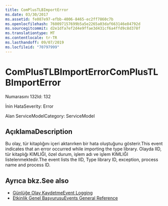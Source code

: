```yaml
---
title: ComPlusTLBImportError
ms.date: 03/30/2017
ms.assetid: fe087e97-efbb-4006-8465-ec2ff7860c7b
ms.openlocfilehash: 760097157699b5a5e2265a03daf663146e84792d
ms.sourcegitcommit: d2e1dfa7ef2d4e9ffae3d431cf6a4ffd9c8d378f
ms.translationtype: MT
ms.contentlocale: tr-TR
ms.lasthandoff: 09/07/2019
ms.locfileid: "70797999"
---
```

# <a name="complustlbimporterror"></a><span data-ttu-id="90702-102">ComPlusTLBImportError</span><span class="sxs-lookup"><span data-stu-id="90702-102">ComPlusTLBImportError</span></span>
<span data-ttu-id="90702-103">Numarasını 132</span><span class="sxs-lookup"><span data-stu-id="90702-103">Id: 132</span></span>  
  
 <span data-ttu-id="90702-104">İnin Hata</span><span class="sxs-lookup"><span data-stu-id="90702-104">Severity: Error</span></span>  
  
 <span data-ttu-id="90702-105">Alan ServiceModel</span><span class="sxs-lookup"><span data-stu-id="90702-105">Category: ServiceModel</span></span>  
  
## <a name="description"></a><span data-ttu-id="90702-106">Açıklama</span><span class="sxs-lookup"><span data-stu-id="90702-106">Description</span></span>  
 <span data-ttu-id="90702-107">Bu olay, tür kitaplığını içeri aktarırken bir hata oluştuğunu gösterir.</span><span class="sxs-lookup"><span data-stu-id="90702-107">This event indicates that an error occurred while importing the type library.</span></span> <span data-ttu-id="90702-108">Olayda IID, tür kitaplığı KIMLIĞI, özel durum, işlem adı ve işlem KIMLIĞI listelenmektedir.</span><span class="sxs-lookup"><span data-stu-id="90702-108">The event lists the IID, Type library ID, exception, process name and process ID.</span></span>  
  
## <a name="see-also"></a><span data-ttu-id="90702-109">Ayrıca bkz.</span><span class="sxs-lookup"><span data-stu-id="90702-109">See also</span></span>

- [<span data-ttu-id="90702-110">Günlüğe Olay Kaydetme</span><span class="sxs-lookup"><span data-stu-id="90702-110">Event Logging</span></span>](index.md)
- [<span data-ttu-id="90702-111">Etkinlik Genel Başvurusu</span><span class="sxs-lookup"><span data-stu-id="90702-111">Events General Reference</span></span>](events-general-reference.md)
